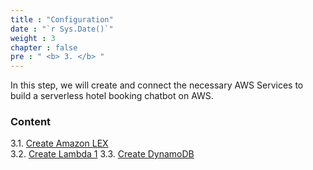 ```yaml
---
title : "Configuration"
date : "`r Sys.Date()`"
weight : 3
chapter : false
pre : " <b> 3. </b> "
---
```


In this step, we will create and connect the necessary AWS Services to build a serverless hotel booking chatbot on AWS.

### Content
3.1. [Create Amazon LEX](3.1-public-instance/) \
3.2. [Create Lambda 1](3.2-private-instance/)
3.3. [Create DynamoDB](3.3-create-dynamodb/)
